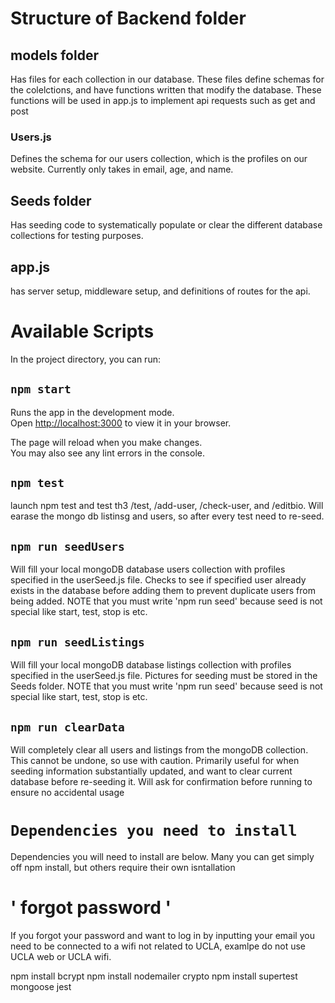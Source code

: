 # Structure of Backend folder

## models folder

Has files for each collection in our database. These files define schemas for the colelctions, and have functions written that modify the database. These functions will be used in app.js to implement api requests such as get and post

### Users.js

Defines the schema for our users collection, which is the profiles on our website. Currently only takes in email, age, and name.

## Seeds folder

Has seeding code to systematically populate or clear the different database collections for testing purposes.

##  app.js

has server setup, middleware setup, and definitions of routes for the api.

# Available Scripts
In the project directory, you can run:

## `npm start`

Runs the app in the development mode.\
Open [http://localhost:3000](http://localhost:3000) to view it in your browser.

The page will reload when you make changes.\
You may also see any lint errors in the console.

## `npm test`

launch npm test and test th3 /test, /add-user, /check-user, and /editbio. Will earase the mongo db listinsg and users, so after every test need to re-seed. 

## `npm run seedUsers`

Will fill your local mongoDB database users collection with profiles specified in the userSeed.js file. Checks to see if specified user already exists in the database before adding them to prevent duplicate users from being added. NOTE that you must write 'npm run seed' because seed is not special like start, test, stop is etc.

## `npm run seedListings`

Will fill your local mongoDB database listings collection with profiles specified in the userSeed.js file. Pictures for seeding must be stored in the Seeds folder. NOTE that you must write 'npm run seed' because seed is not special like start, test, stop is etc.

## `npm run clearData`

Will completely clear all users and listings from the mongoDB collection. This cannot be undone, so use with caution. Primarily useful for when seeding information substantially updated, and want to clear current database before re-seeding it. Will ask for confirmation before running to ensure no accidental usage

# `Dependencies you need to install`

Dependencies you will need to install are below. Many you can get simply off npm install, but others require their own isntallation



# ' forgot password '
If you forgot your password and want to log in by inputting your email you need to be connected to a wifi not related to UCLA, examlpe do not use UCLA web or UCLA wifi.

npm install bcrypt
npm install nodemailer crypto
npm install supertest mongoose jest
